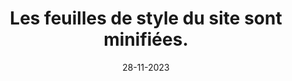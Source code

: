 ---
N: '222'
Rubrique: Serveur et performances
title: Les feuilles de style du site sont minifiées.
detail: Les feuilles de style sont minifiées.
categories: [" Serveur et performances"]
agrege: O4222-E067
opquast: '4222'
indiceebook: '67'
description: "Règle n° 067"
weight:  067
actif: '1'
layout: data
date: 28-11-2023
---